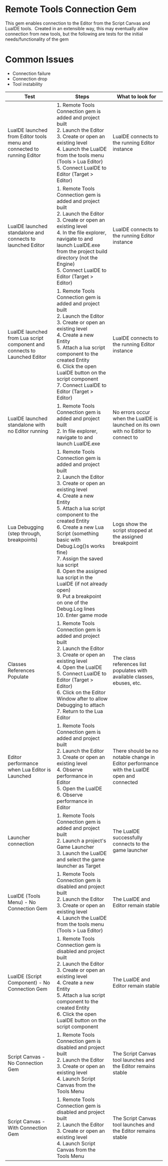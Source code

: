 **Remote Tools Connection Gem**
===============================

This gem enables connection to the Editor from the Script Canvas and LuaIDE tools.  Created in an extensible way, this may eventually allow connection from new tools, but the following are tests for the initial needs/functionality of the gem

**Common Issues**
=================

*   Connection failure
*   Connection drop
*   Tool instability

  

| Test                                                                      | Steps                                                                                                                                                                                                                                                                                                                                                                                                                                                                                    | What to look for                                                                           |
|---------------------------------------------------------------------------|------------------------------------------------------------------------------------------------------------------------------------------------------------------------------------------------------------------------------------------------------------------------------------------------------------------------------------------------------------------------------------------------------------------------------------------------------------------------------------------|--------------------------------------------------------------------------------------------|
| LuaIDE launched from Editor tools menu and connected to running Editor    | 1.  Remote Tools Connection gem is added and project built<br>2.  Launch the Editor<br>3.  Create or open an existing level<br>4.  Launch the LuaIDE from the tools menu (Tools > Lua Editor)<br>5.  Connect LuaIDE to Editor (Target > Editor)                                                                                                                                                                                                                                          | LuaIDE connects to the running Editor instance                                             |
| LuaIDE launched standalone and connects to launched Editor                | 1.  Remote Tools Connection gem is added and project built<br>2.  Launch the Editor<br>3.  Create or open an existing level<br>4.  In the file explorer, navigate to and launch LuaIDE.exe from the project build directory (not the Engine)<br>5.  Connect LuaIDE to Editor (Target > Editor)                                                                                                                                                                                           | LuaIDE connects to the running Editor instance                                             |
| LuaIDE launched from Lua script component and connects to Launched Editor | 1.  Remote Tools Connection gem is added and project built<br>2.  Launch the Editor<br>3.  Create or open an existing level<br>4.  Create a new Entity<br>5.  Attach a lua script component to the created Entity<br>6.  Click the open LuaIDE button on the script component<br>7.  Connect LuaIDE to Editor (Target > Editor)                                                                                                                                                          | LuaIDE connects to the running Editor instance                                             |
| LuaIDE launched standalone with no Editor running                         | 1.  Remote Tools Connection gem is added and project built<br>2.  In file explorer, navigate to and launch LuaIDE.exe                                                                                                                                                                                                                                                                                                                                                                    | No errors occur when the LuaIDE is launched on its own with no Editor to connect to        |
| Lua Debugging (step through, breakpoints)                                 | 1.  Remote Tools Connection gem is added and project built<br>2.  Launch the Editor<br>3.  Create or open an existing level<br>4.  Create a new Entity<br>5.  Attach a lua script component to the created Entity<br>6.  Create a new Lua Script (something basic with Debug.Log()s works fine)<br>7.  Assign the saved lua script<br>8.  Open the assigned lua script in the LuaIDE (if not already open)<br>9.  Put a breakpoint on one of the Debug.Log lines<br>10.  Enter game mode | Logs show the script stopped at the assigned breakpoint                                    |
| Classes References Populate                                               | 1.  Remote Tools Connection gem is added and project built<br>2.  Launch the Editor<br>3.  Create or open an existing level<br>4.  Open the LuaIDE<br>5.  Connect LuaIDE to Editor (Target > Editor)<br>6.  Click on the Editor Window after to allow Debugging to attach<br>7.  Return to the Lua Editor                                                                                                                                                                                | The class references list populates with available classes, ebuses, etc.                   |
| Editor performance when Lua Editor is Launched                            | 1.  Remote Tools Connection gem is added and project built<br>2.  Launch the Editor<br>3.  Create or open an existing level<br>4.  Observe performance in Editor<br>5.  Open the LuaIDE<br>6.  Observe performance in Editor                                                                                                                                                                                                                                                             | There should be no notable change in Editor performance with the LuaIDE open and connected |
| Launcher connection                                                       | 1.  Remote Tools Connection gem is added and project built<br>2.  Launch a project's Game Launcher<br>3.  Launch the LuaIDE and select the game launcher as Target                                                                                                                                                                                                                                                                                                                       | The LuaIDE successfully connects to the game launcher                                      |
| LuaIDE (Tools Menu) - No Connection Gem                                   | 1.  Remote Tools Connection gem is disabled and project built<br>2.  Launch the Editor<br>3.  Create or open an existing level<br>4.  Launch the LuaIDE from the tools menu (Tools > Lua Editor)                                                                                                                                                                                                                                                                                         | The LuaIDE and Editor remain stable                                                        |
| LuaIDE (Script Component) - No Connection Gem                             | 1.  Remote Tools Connection gem is disabled and project built<br>2.  Launch the Editor<br>3.  Create or open an existing level<br>4.  Create a new Entity<br>5.  Attach a lua script component to the created Entity<br>6.  Click the open LuaIDE button on the script component                                                                                                                                                                                                         | The LuaIDE and Editor remain stable                                                        |
| Script Canvas - No Connection Gem                                         | 1.  Remote Tools Connection gem is disabled and project built<br>2.  Launch the Editor<br>3.  Create or open an existing level<br>4.  Launch Script Canvas from the Tools Menu                                                                                                                                                                                                                                                                                                           | The Script Canvas tool launches and the Editor remains stable                              |
| Script Canvas - With Connection Gem                                       | 1.  Remote Tools Connection gem is disabled and project built<br>2.  Launch the Editor<br>3.  Create or open an existing level<br>4.  Launch Script Canvas from the Tools Menu                                                                                                                                                                                                                                                                                                           | The Script Canvas tool launches and the Editor remains stable                              |